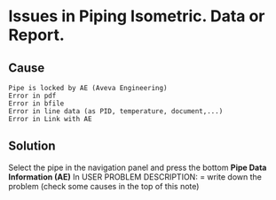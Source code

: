 # Issues in Piping Isometric. Data or Report.

## Cause

    Pipe is locked by AE (Aveva Engineering)
    Error in pdf
    Error in bfile
    Error in line data (as PID, temperature, document,...)
    Error in Link with AE 
    

## Solution

Select the pipe in the navigation panel and press the bottom **Pipe Data Information (AE)**
In USER PROBLEM DESCRIPTION: = write down the problem (check some causes in the top of this note)

